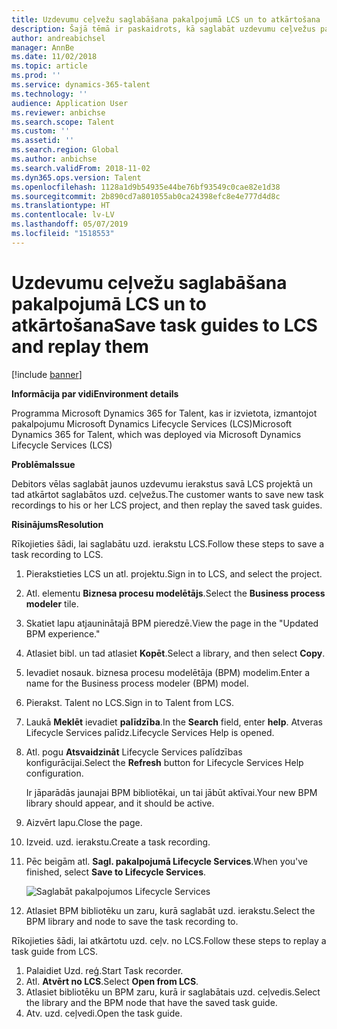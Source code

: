 ```yaml
---
title: Uzdevumu ceļvežu saglabāšana pakalpojumā LCS un to atkārtošana
description: Šajā tēmā ir paskaidrots, kā saglabāt uzdevumu ceļvežus pakalpojumā Microsoft Dynamics Lifecycle Services (LCS) un pēc tam tos atkārtoti skatīt.
author: andreabichsel
manager: AnnBe
ms.date: 11/02/2018
ms.topic: article
ms.prod: ''
ms.service: dynamics-365-talent
ms.technology: ''
audience: Application User
ms.reviewer: anbichse
ms.search.scope: Talent
ms.custom: ''
ms.assetid: ''
ms.search.region: Global
ms.author: anbichse
ms.search.validFrom: 2018-11-02
ms.dyn365.ops.version: Talent
ms.openlocfilehash: 1128a1d9b54935e44be76bf93549c0cae82e1d38
ms.sourcegitcommit: 2b890cd7a801055ab0ca24398efc8e4e777d4d8c
ms.translationtype: HT
ms.contentlocale: lv-LV
ms.lasthandoff: 05/07/2019
ms.locfileid: "1518553"
---
```

# <a name="save-task-guides-to-lcs-and-replay-them"></a><span data-ttu-id="5675f-103">Uzdevumu ceļvežu saglabāšana pakalpojumā LCS un to atkārtošana</span><span class="sxs-lookup"><span data-stu-id="5675f-103">Save task guides to LCS and replay them</span></span>

[!include [banner](includes/banner.md)]

<span data-ttu-id="5675f-104">**Informācija par vidi**</span><span class="sxs-lookup"><span data-stu-id="5675f-104">**Environment details**</span></span> 

<span data-ttu-id="5675f-105">Programma Microsoft Dynamics 365 for Talent, kas ir izvietota, izmantojot pakalpojumu Microsoft Dynamics Lifecycle Services (LCS)</span><span class="sxs-lookup"><span data-stu-id="5675f-105">Microsoft Dynamics 365 for Talent, which was deployed via Microsoft Dynamics Lifecycle Services (LCS)</span></span>

<span data-ttu-id="5675f-106">**Problēma**</span><span class="sxs-lookup"><span data-stu-id="5675f-106">**Issue**</span></span>

<span data-ttu-id="5675f-107">Debitors vēlas saglabāt jaunos uzdevumu ierakstus savā LCS projektā un tad atkārtot saglabātos uzd. ceļvežus.</span><span class="sxs-lookup"><span data-stu-id="5675f-107">The customer wants to save new task recordings to his or her LCS project, and then replay the saved task guides.</span></span>

<span data-ttu-id="5675f-108">**Risinājums**</span><span class="sxs-lookup"><span data-stu-id="5675f-108">**Resolution**</span></span>

<span data-ttu-id="5675f-109">Rīkojieties šādi, lai saglabātu uzd. ierakstu LCS.</span><span class="sxs-lookup"><span data-stu-id="5675f-109">Follow these steps to save a task recording to LCS.</span></span>

1. <span data-ttu-id="5675f-110">Pierakstieties LCS un atl. projektu.</span><span class="sxs-lookup"><span data-stu-id="5675f-110">Sign in to LCS, and select the project.</span></span>
2. <span data-ttu-id="5675f-111">Atl. elementu **Biznesa procesu modelētājs**.</span><span class="sxs-lookup"><span data-stu-id="5675f-111">Select the **Business process modeler** tile.</span></span>
3. <span data-ttu-id="5675f-112">Skatiet lapu atjauninātajā BPM pieredzē.</span><span class="sxs-lookup"><span data-stu-id="5675f-112">View the page in the "Updated BPM experience."</span></span>
4. <span data-ttu-id="5675f-113">Atlasiet bibl. un tad atlasiet **Kopēt**.</span><span class="sxs-lookup"><span data-stu-id="5675f-113">Select a library, and then select **Copy**.</span></span>
5. <span data-ttu-id="5675f-114">Ievadiet nosauk. biznesa procesu modelētāja (BPM) modelim.</span><span class="sxs-lookup"><span data-stu-id="5675f-114">Enter a name for the Business process modeler (BPM) model.</span></span>
6. <span data-ttu-id="5675f-115">Pierakst. Talent no LCS.</span><span class="sxs-lookup"><span data-stu-id="5675f-115">Sign in to Talent from LCS.</span></span>
7. <span data-ttu-id="5675f-116">Laukā **Meklēt** ievadiet **palīdzība**.</span><span class="sxs-lookup"><span data-stu-id="5675f-116">In the **Search** field, enter **help**.</span></span> <span data-ttu-id="5675f-117">Atveras Lifecycle Services palīdz.</span><span class="sxs-lookup"><span data-stu-id="5675f-117">Lifecycle Services Help is opened.</span></span>
8. <span data-ttu-id="5675f-118">Atl. pogu **Atsvaidzināt** Lifecycle Services palīdzības konfigurācijai.</span><span class="sxs-lookup"><span data-stu-id="5675f-118">Select the **Refresh** button for Lifecycle Services Help configuration.</span></span>

    <span data-ttu-id="5675f-119">Ir jāparādās jaunajai BPM bibliotēkai, un tai jābūt aktīvai.</span><span class="sxs-lookup"><span data-stu-id="5675f-119">Your new BPM library should appear, and it should be active.</span></span>

9. <span data-ttu-id="5675f-120">Aizvērt lapu.</span><span class="sxs-lookup"><span data-stu-id="5675f-120">Close the page.</span></span>
10. <span data-ttu-id="5675f-121">Izveid. uzd. ierakstu.</span><span class="sxs-lookup"><span data-stu-id="5675f-121">Create a task recording.</span></span>
11. <span data-ttu-id="5675f-122">Pēc beigām atl. **Sagl. pakalpojumā Lifecycle Services**.</span><span class="sxs-lookup"><span data-stu-id="5675f-122">When you've finished, select **Save to Lifecycle Services**.</span></span>

    ![Saglabāt pakalpojumos Lifecycle Services](media/task-guides.png)

12. <span data-ttu-id="5675f-124">Atlasiet BPM bibliotēku un zaru, kurā saglabāt uzd. ierakstu.</span><span class="sxs-lookup"><span data-stu-id="5675f-124">Select the BPM library and node to save the task recording to.</span></span>

<span data-ttu-id="5675f-125">Rīkojieties šādi, lai atkārtotu uzd. ceļv. no LCS.</span><span class="sxs-lookup"><span data-stu-id="5675f-125">Follow these steps to replay a task guide from LCS.</span></span>

1. <span data-ttu-id="5675f-126">Palaidiet Uzd. reģ.</span><span class="sxs-lookup"><span data-stu-id="5675f-126">Start Task recorder.</span></span>
2. <span data-ttu-id="5675f-127">Atl. **Atvērt no LCS**.</span><span class="sxs-lookup"><span data-stu-id="5675f-127">Select **Open from LCS**.</span></span>
3. <span data-ttu-id="5675f-128">Atlasiet bibliotēku un BPM zaru, kurā ir saglabātais uzd. ceļvedis.</span><span class="sxs-lookup"><span data-stu-id="5675f-128">Select the library and the BPM node that have the saved task guide.</span></span>
4. <span data-ttu-id="5675f-129">Atv. uzd. ceļvedi.</span><span class="sxs-lookup"><span data-stu-id="5675f-129">Open the task guide.</span></span>
